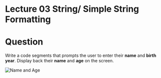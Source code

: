 # Lecture 03 String/ Simple String Formatting

# Question
Write a code segments that prompts the user to enter their **name** and **birth year**.
Display back their **name** and **age** on the screen.

![Name and Age](https://github.com/yclim95/GuideToCPPBegineer01/blob/master/Lecture03/simpleStringFormatting.PNG)
